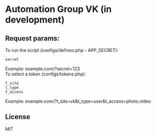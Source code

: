 # Automation Group VK (in development)

## Request params:
To run the script (configs/defines.php - APP_SECRET):
```
secret
```
Example: example.com/?secret=123
<br>
To select a token (configs/tokens.php):
```
t_site
t_type
t_access
```
Example:
example.com/?t_site=vk&t_type=user&t_access=photo,video

## License
MIT
